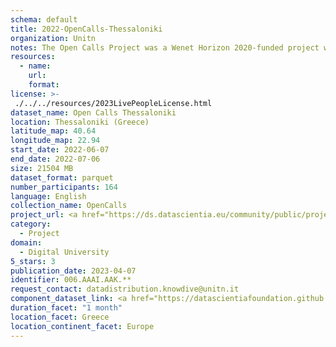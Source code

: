 ```yaml
---
schema: default
title: 2022-OpenCalls-Thessaloniki
organization: Unitn
notes: The Open Calls Project was a Wenet Horizon 2020-funded project with the goal of developing a diversity-aware, machine-mediated paradigm for social interactions. It collected information on the diversity and social contribution activities of the students at the University of Thessaly (UTH) in Greece. The purpose of this research was to gather and study the diversity of students (in terms of subject and level of study, age, gender, personality traits, moral and social values, beliefs, and attitudes towards others and life) participating in social contribution activities. The i-Log application was used to collect sensor data and time diaries from participants over the course of the study. Two questionnaires were also administered to respondents to gather demographic, profiling data, and student career information.
resources:
  - name: 
    url: 
    format: 
license: >-
 ./../../resources/2023LivePeopleLicense.html
dataset_name: Open Calls Thessaloniki
location: Thessaloniki (Greece)
latitude_map: 40.64
longitude_map: 22.94
start_date: 2022-06-07
end_date: 2022-07-06
size: 21504 MB
dataset_format: parquet
number_participants: 164
language: English
collection_name: OpenCalls
project_url: <a href="https://ds.datascientia.eu/community/public/projects/1e465a20-1650-42f7-88d4-d7b1b8ed6bb3">https://ds.datascientia.eu/community/public/projects/1e465a20-1650-42f7-88d4-d7b1b8ed6bb3</a>
category: 
  - Project
domain: 
  - Digital University
5_stars: 3
publication_date: 2023-04-07
identifier: 006.AAAI.AAK.**
request_contact: datadistribution.knowdive@unitn.it
component_dataset_link: <a href="https://datascientiafoundation.github.io/LivePeople/datasets/2022-OC2-Thessaloniki-App-usage/">2022-OC2-Thessaloniki-App-usage</a>, <a href="https://datascientiafoundation.github.io/LivePeople/datasets/2022-OC2-Thessaloniki-Connectivity/">2022-OC2-Thessaloniki-Connectivity</a>, <a href="https://datascientiafoundation.github.io/LivePeople/datasets/2022-OC2-Thessaloniki-Device-usage/">2022-OC2-Thessaloniki-Device-usage</a>, <a href="https://datascientiafoundation.github.io/LivePeople/datasets/2022-OC2-Thessaloniki-Diachronic-Interactions/">2022-OC2-Thessaloniki-Diachronic-Interactions</a>, <a href="https://datascientiafoundation.github.io/LivePeople/datasets/2022-OC2-Thessaloniki-Environment/">2022-OC2-Thessaloniki-Environment</a>, <a href="https://datascientiafoundation.github.io/LivePeople/datasets/2022-OC2-Thessaloniki-Motion/">2022-OC2-Thessaloniki-Motion</a>, <a href="https://datascientiafoundation.github.io/LivePeople/datasets/2022-OC2-Thessaloniki-Position/">2022-OC2-Thessaloniki-Position</a>
duration_facet: "1 month"
location_facet: Greece
location_continent_facet: Europe
---
```

